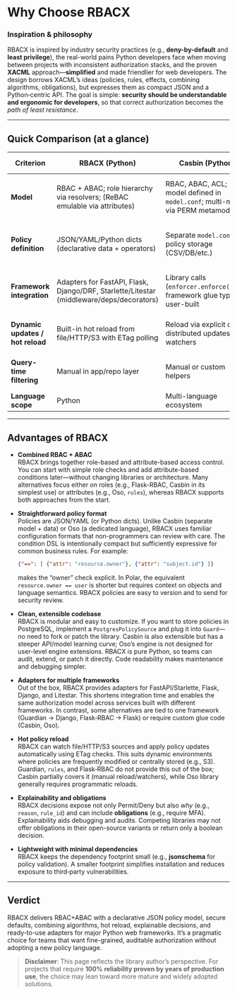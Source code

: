 # Why Choose RBACX

### Inspiration & philosophy
RBACX is inspired by industry security practices (e.g., **deny-by-default** and **least privilege**), the real-world pains Python developers face when moving between projects with inconsistent authorization stacks, and the proven **XACML** approach—**simplified** and made friendlier for web developers. The design borrows XACML’s ideas (policies, rules, effects, combining algorithms, obligations), but expresses them as compact JSON and a Python‑centric API. The goal is simple: **security should be understandable and ergonomic for developers**, so that correct authorization becomes the *path of least resistance*.

---

## Quick Comparison (at a glance)

| Criterion | **RBACX (Python)** | **Casbin (Python)** | **Oso (Polar + Python SDK)** | **Django Guardian** | **django-rules** | **Flask-RBAC** |
|---|---|---|---|---|---|---|
| **Model** | RBAC + ABAC; role hierarchy via resolvers; (ReBAC emulable via attributes) | RBAC, ABAC, ACL; model defined in `model.conf`; multi-model via PERM metamodel | RBAC/ABAC/ReBAC patterns via the Polar policy language | Object-level permissions (per-object ACL) for Django | Predicate-based rules in Python (hybrid RBAC/ABAC by code) | Pure RBAC (roles & role hierarchy) for Flask |
| **Policy definition** | JSON/YAML/Python dicts (declarative data + operators) | Separate `model.conf` + policy storage (CSV/DB/etc.) | Separate `.polar` files; declarative DSL | No DSL; permissions stored in DB; backend checks | No DSL; rules/predicates registered in Python | In-code decorators/config registering role rules |
| **Framework integration** | Adapters for FastAPI, Flask, Django/DRF, Starlette/Litestar (middleware/deps/decorators) | Library calls (`enforcer.enforce(...)`); framework glue typically user-built | Enforce via `authorize()` in app code; ORM filtering helpers | Django-only; integrates with `user.has_perm` and Django Admin | Django-only backend; integrates with `has_perm` & DRF helpers | Flask-only; extension + decorators |
| **Dynamic updates / hot reload** | Built-in hot reload from file/HTTP/S3 with ETag polling | Reload via explicit calls; distributed updates via watchers | Programmatic reload; no built-in file watcher | Immediate effect (data in DB is the policy) | Rules can be added/removed at runtime via API | No built-in hot reload; rules configured in code/ext |
| **Query-time filtering** | Manual in app/repo layer | Manual or custom helpers | Helpers like `authorized_query` / `authorized_resources` for ORMs | ORM patterns (filter by permissions) | Manual (apply predicates or integrate with queryset logic) | N/A (endpoint/role checks) |
| **Language scope** | Python | Multi-language ecosystem | Libraries for multiple languages | Python/Django | Python/Django | Python/Flask |

---

## Advantages of RBACX

- **Combined RBAC + ABAC**  
  RBACX brings together role-based and attribute-based access control. You can start with simple role checks and add attribute-based conditions later—without changing libraries or architecture. Many alternatives focus either on roles (e.g., Flask-RBAC, Casbin in its simplest use) or attributes (e.g., Oso, `rules`), whereas RBACX supports both approaches from the start.

- **Straightforward policy format**  
  Policies are JSON/YAML (or Python dicts). Unlike Casbin (separate model + data) or Oso (a dedicated language), RBACX uses familiar configuration formats that non-programmers can review with care. The condition DSL is intentionally compact but sufficiently expressive for common business rules. For example:  
  ```json
  {"==": [ {"attr": "resource.owner"}, {"attr": "subject.id"} ]}
  ```
  makes the “owner” check explicit. In Polar, the equivalent `resource.owner == user` is shorter but requires context on objects and language semantics. RBACX policies are easy to version and to send for security review.

- **Clean, extensible codebase**  
  RBACX is modular and easy to customize. If you want to store policies in PostgreSQL, implement a `PostgresPolicySource` and plug it into `Guard`—no need to fork or patch the library. Casbin is also extensible but has a steeper API/model learning curve; Oso’s engine is not designed for user-level engine extensions. RBACX is pure Python, so teams can audit, extend, or patch it directly. Code readability makes maintenance and debugging simpler.

- **Adapters for multiple frameworks**  
  Out of the box, RBACX provides adapters for FastAPI/Starlette, Flask, Django, and Litestar. This shortens integration time and enables the same authorization model across services built with different frameworks. In contrast, some alternatives are tied to one framework (Guardian → Django, Flask‑RBAC → Flask) or require custom glue code (Casbin, Oso).

- **Hot policy reload**  
  RBACX can watch file/HTTP/S3 sources and apply policy updates automatically using ETag checks. This suits dynamic environments where policies are frequently modified or centrally stored (e.g., S3). Guardian, `rules`, and Flask‑RBAC do not provide this out of the box; Casbin partially covers it (manual reload/watchers), while Oso library generally requires programmatic reloads.

- **Explainability and obligations**  
  RBACX decisions expose not only Permit/Deny but also *why* (e.g., `reason`, `rule_id`) and can include **obligations** (e.g., require MFA). Explainability aids debugging and audits. Competing libraries may not offer obligations in their open-source variants or return only a boolean decision.

- **Lightweight with minimal dependencies**  
  RBACX keeps the dependency footprint small (e.g., **jsonschema** for policy validation). A smaller footprint simplifies installation and reduces exposure to third‑party vulnerabilities.

---

## Verdict

RBACX delivers RBAC+ABAC with a declarative JSON policy model, secure defaults, combining algorithms, hot reload, explainable decisions, and ready-to-use adapters for major Python web frameworks. It’s a pragmatic choice for teams that want fine-grained, auditable authorization without adopting a new policy language.

> **Disclaimer**: This page reflects the library author’s perspective. For projects that require **100% reliability proven by years of production use**, the choice may lean toward more mature and widely adopted solutions.
